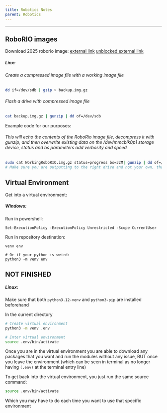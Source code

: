 ```yaml
---
title: Robotics Notes 
parent: Robotics
---
```

___

## RoboRIO images
Download 2025 roborio image: [external link](https://pizza2d1.duckdns.org/files/WorkingRoboRIO.img.gz) [unblocked external link](http:136.60.227.41/files/WorkingRoboRIO.img.gz)
##### Linx:
###### Create a compressed image file with a working image file

```bash
dd if=/dev/sdb | gzip > backup.img.gz
```

###### Flash a drive with compressed image file

```bash
cat backup.img.gz | gunzip | dd of=/dev/sdb
```


Example code for our purposes: 
###### This will echo the contents of the RoboRio image file, decompress it with gunzip, and then overwrite existing data on the /dev/mmcblk0p1 storage device, status and bs parameters add verbosity and speed
```bash
sudo cat WorkingRoboRIO.img.gz status=progress bs=32M| gunzip | dd of=/dev/mmcblk0p1 status=progress bs=32M
# Make sure you are outputting to the right drive and not your own, that will brick your laptop
```


## Virtual Environment
Get into a virtual environment:
##### Windows:
Run in powershell:
```batch
Set-ExecutionPolicy -ExecutionPolicy Unrestricted -Scope CurrentUser
```

Run in repository destination:
```
venv env

# Or if your python is weird:
python3 -m venv env
```
## NOT FINISHED

##### Linux:
Make sure that both `python3.12-venv` and `python3-pip` are installed beforehand

In the current directory
```bash
# Create virtual environment
python3 -m venv .env

# Enter virtual environment
source .env/bin/activate
```

Once you are in the virtual environment you are able to download any packages that you want and run the modules without any issue, BUT once you leave the environment (which can be seen in terminal as no longer having `(.env)` at the terminal entry line)

To get back into the virtual environment, you just run the same source command:
```bash
source .env/bin/activate
```
Which you may have to do each time you want to use that specific environment
